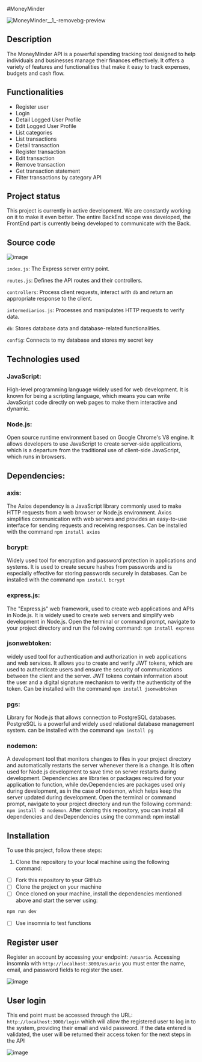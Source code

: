 #MoneyMinder

![MoneyMinder__1_-removebg-preview](https://github.com/Michee27/MoneyMinder/assets/140012117/2cdf002d-57c4-4736-af32-898c4ba648fa)


## Description
The MoneyMinder API is a powerful spending tracking tool designed to help individuals and businesses manage their finances effectively. It offers a variety of features and functionalities that make it easy to track expenses, budgets and cash flow.

## Functionalities

- Register user
- Login
- Detail Logged User Profile
- Edit Logged User Profile
- List categories
- List transactions
- Detail transaction
- Register transaction
- Edit transaction
- Remove transaction
- Get transaction statement
- Filter transactions by category
 API
## Project status
This project is currently in active development. We are constantly working on it to make it even better. The entire BackEnd scope was developed, the FrontEnd part is currently being developed to communicate with the Back.

## Source code
![image](https://github.com/Michee27/MoneyMinder/assets/140012117/b6da8c1b-4055-4a4f-966d-5433063c358a)

`index.js`: The Express server entry point.

`routes.js`: Defines the API routes and their controllers.

`controllers`: Process client requests, interact with `db` and return an appropriate response to the client.

`intermediarios.js`: Processes and manipulates HTTP requests to verify data.

`db`: Stores database data and database-related functionalities.

`config`: Connects to my database and stores my secret key

## Technologies used

### JavaScript:
High-level programming language widely used for web development. It is known for being a scripting language, which means you can write JavaScript code directly on web pages to make them interactive and dynamic.

### Node.js:
Open source runtime environment based on Google Chrome's V8 engine. It allows developers to use JavaScript to create server-side applications, which is a departure from the traditional use of client-side JavaScript, which runs in browsers.

## Dependencies:

### axis:
The Axios dependency is a JavaScript library commonly used to make HTTP requests from a web browser or Node.js environment. Axios simplifies communication with web servers and provides an easy-to-use interface for sending requests and receiving responses. Can be installed with the command `npm install axios`

### bcrypt:
Widely used tool for encryption and password protection in applications and systems. It is used to create secure hashes from passwords and is especially effective for storing passwords securely in databases. Can be installed with the command `npm install bcrypt`

### express.js:
The "Express.js" web framework, used to create web applications and APIs in Node.js. It is widely used to create web servers and simplify web development in Node.js. Open the terminal or command prompt, navigate to your project directory and run the following command: `npm install express`

### jsonwebtoken:
widely used tool for authentication and authorization in web applications and web services. It allows you to create and verify JWT tokens, which are used to authenticate users and ensure the security of communications between the client and the server. JWT tokens contain information about the user and a digital signature mechanism to verify the authenticity of the token. Can be installed with the command `npm install jsonwebtoken`

### pgs:
Library for Node.js that allows connection to PostgreSQL databases. PostgreSQL is a powerful and widely used relational database management system. can be installed with the command `npm install pg`

### nodemon:
A development tool that monitors changes to files in your project directory and automatically restarts the server whenever there is a change. It is often used for Node.js development to save time on server restarts during development. Dependencies are libraries or packages required for your application to function, while devDependencies are packages used only during development, as in the case of nodemon, which helps keep the server updated during development. Open the terminal or command prompt, navigate to your project directory and run the following command: `npm install -D nodemon`.
After cloning this repository, you can install all dependencies and devDependencies using the command: npm install

## Installation
To use this project, follow these steps:

1. Clone the repository to your local machine using the following command:

- [ ] Fork this repository to your GitHub
- [ ] Clone the project on your machine
- [ ] Once cloned on your machine, install the dependencies mentioned above and start the server using:
```javascript
npm run dev
```
- [ ] Use insomnia to test functions

## Register user
Register an account by accessing your endpoint: `/usuario`. Accessing insomnia with `http://localhost:3000/usuario` you must enter the name, email, and password fields to register the user.

![image](https://github.com/Michee27/MoneyMinder/assets/140012117/2c0eadf5-2944-4289-bf22-47e9bfb631ff)

## User login
This end point must be accessed through the URL: `http://localhost:3000/login` which will allow the registered user to log in to the system, providing their email and valid password. If the data entered is validated, the user will be returned their access token for the next steps in the API

![image](https://github.com/Michee27/MoneyMinder/assets/140012117/afcc80d9-1eb2-423c-a262-f5bfce2a4820)


